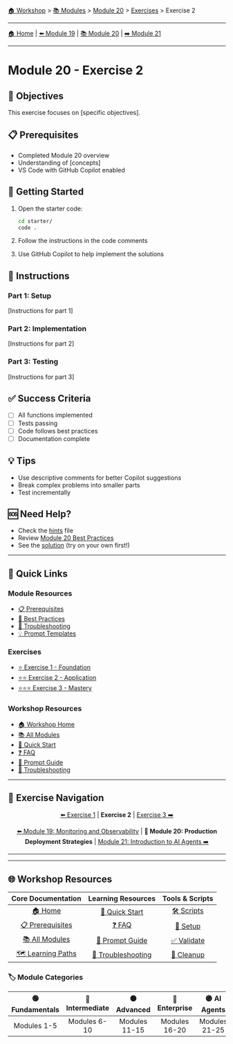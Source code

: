 [🏠 Workshop](../../README.md) > [📚 Modules](../README.md) > [Module 20](README.md) > [Exercises](README.md#exercises) > Exercise 2

---

[🏠 Home](../../README.md) | [⬅️ Module 19](../module-19/README.md) | [📚 Module 20](README.md) | [➡️ Module 21](../module-21/README.md)

---

# Module 20 - Exercise 2

## 🎯 Objectives

This exercise focuses on [specific objectives].

## 📋 Prerequisites

- Completed Module 20 overview
- Understanding of [concepts]
- VS Code with GitHub Copilot enabled

## 🚀 Getting Started

1. Open the starter code:
   ```bash
   cd starter/
   code .
   ```

2. Follow the instructions in the code comments

3. Use GitHub Copilot to help implement the solutions

## 📝 Instructions

### Part 1: Setup
[Instructions for part 1]

### Part 2: Implementation
[Instructions for part 2]

### Part 3: Testing
[Instructions for part 3]

## ✅ Success Criteria

- [ ] All functions implemented
- [ ] Tests passing
- [ ] Code follows best practices
- [ ] Documentation complete

## 💡 Tips

- Use descriptive comments for better Copilot suggestions
- Break complex problems into smaller parts
- Test incrementally

## 🆘 Need Help?

- Check the [hints](hints.md) file
- Review [Module 20 Best Practices](../../docs/best-practices.md)
- See the [solution](solution/) (try on your own first!)


---

## 🔗 Quick Links

### Module Resources
- [📋 Prerequisites](prerequisites.md)
- [📖 Best Practices](docs/best-practices.md)
- [🔧 Troubleshooting](docs/troubleshooting.md)
- [💡 Prompt Templates](docs/prompt-templates.md)

### Exercises
- [⭐ Exercise 1 - Foundation](exercises/exercise1/README.md)
- [⭐⭐ Exercise 2 - Application](exercises/exercise2/README.md)
- [⭐⭐⭐ Exercise 3 - Mastery](exercises/exercise3/README.md)

### Workshop Resources
- [🏠 Workshop Home](../../README.md)
- [📚 All Modules](../../README.md#-complete-module-overview)
- [🚀 Quick Start](../../QUICKSTART.md)
- [❓ FAQ](../../FAQ.md)
- [🤖 Prompt Guide](../../PROMPT-GUIDE.md)
- [🔧 Troubleshooting](../../TROUBLESHOOTING.md)

---

## 🔗 Exercise Navigation

<div align="center">

[⬅️ Exercise 1](../exercise1/README.md) | 
**Exercise 2** 
| [Exercise 3 ➡️](../exercise3/README.md)

</div>
<div align="center">

[⬅️ Module 19: Monitoring and Observability](../module-19/README.md) | **📖 Module 20: Production Deployment Strategies** | [Module 21: Introduction to AI Agents ➡️](../module-21/README.md)

</div>

---

---

## 🌐 Workshop Resources

<div align="center">

| Core Documentation | Learning Resources | Tools & Scripts |
|:------------------:|:-----------------:|:---------------:|
| [🏠 Home](../../README.md) | [🚀 Quick Start](../../QUICKSTART.md) | [🛠️ Scripts](../../scripts/README.md) |
| [📋 Prerequisites](../../PREREQUISITES.md) | [❓ FAQ](../../FAQ.md) | [🔧 Setup](../../scripts/setup-workshop.sh) |
| [📚 All Modules](../README.md) | [🤖 Prompt Guide](../../PROMPT-GUIDE.md) | [✅ Validate](../../scripts/validate-prerequisites.sh) |
| [🗺️ Learning Paths](../../README.md#-learning-paths) | [🔧 Troubleshooting](../../TROUBLESHOOTING.md) | [🧹 Cleanup](../../scripts/cleanup-resources.sh) |

</div>

### 🏷️ Module Categories

<div align="center">

| 🟢 Fundamentals | 🔵 Intermediate | 🟠 Advanced | 🔴 Enterprise | 🟣 AI Agents | ⭐ Mastery |
|:---------------:|:---------------:|:-----------:|:-------------:|:------------:|:----------:|
| Modules 1-5 | Modules 6-10 | Modules 11-15 | Modules 16-20 | Modules 21-25 | Modules 26-30 |

</div>

